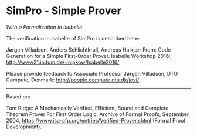 SimPro - Simple Prover
======================

*With a Formalization in Isabelle*

The verification in Isabelle of SimPro is described here:

Jørgen Villadsen, Anders Schlichtkrull, Andreas Halkjær From: Code Generation for a Simple First-Order Prover. Isabelle Workshop 2016: http://www21.in.tum.de/~nipkow/Isabelle2016/

Please provide feedback to Associate Professor Jørgen Villadsen, DTU Compute, Denmark: http://people.compute.dtu.dk/jovi/

---

Based on:

Tom Ridge: A Mechanically Verified, Efficient, Sound and Complete Theorem Prover For First Order Logic. Archive of Formal Proofs, September 2004, https://www.isa-afp.org/entries/Verified-Prover.shtml (Formal Proof Development).
